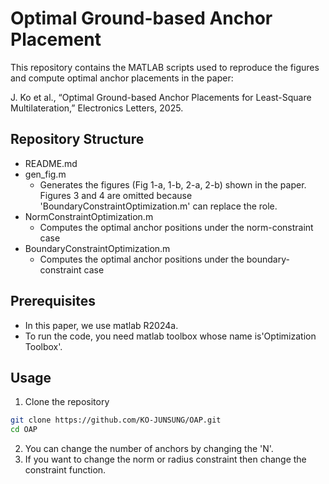 # Optimal Ground-based Anchor Placement

This repository contains the MATLAB scripts used to reproduce the figures and compute optimal anchor placements in the paper:

J. Ko et al., “Optimal Ground-based Anchor Placements for Least-Square Multilateration,” Electronics Letters, 2025.

## Repository Structure

- README.md
- gen_fig.m
  - Generates the figures (Fig 1-a, 1-b, 2-a, 2-b) shown in the paper. Figures 3 and 4 are omitted because 'BoundaryConstraintOptimization.m' can replace the role.
- NormConstraintOptimization.m
  - Computes the optimal anchor positions under the norm-constraint case
- BoundaryConstraintOptimization.m
  - Computes the optimal anchor positions under the boundary-constraint case

## Prerequisites

- In this paper, we use matlab R2024a. 
- To run the code, you need matlab toolbox whose name is'Optimization Toolbox'.

## Usage
1. Clone the repository
```bash
git clone https://github.com/KO-JUNSUNG/OAP.git
cd OAP
```

2. You can change the number of anchors by changing the 'N'. 
3. If you want to change the norm or radius constraint then change the constraint function.
